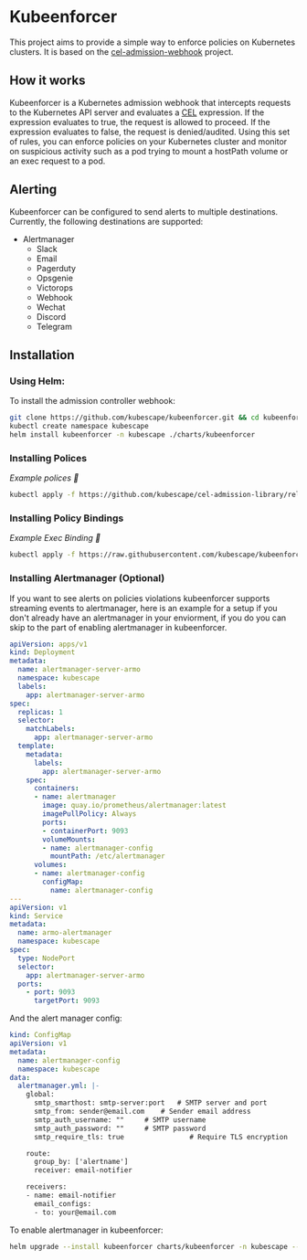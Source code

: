 # Kubeenforcer
This project aims to provide a simple way to enforce policies on Kubernetes clusters. It is based on the [cel-admission-webhook](https://github.com/kubernetes/cel-admission-webhook) project.

## How it works
Kubeenforcer is a Kubernetes admission webhook that intercepts requests to the Kubernetes API server and evaluates a [CEL](https://github.com/google/cel-spec) expression. If the expression evaluates to true, the request is allowed to proceed. If the expression evaluates to false, the request is denied/audited.
Using this set of rules, you can enforce policies on your Kubernetes cluster and monitor on suspicious activity such as a pod trying to mount a hostPath volume or an exec request to a pod.

## Alerting
Kubeenforcer can be configured to send alerts to multiple destinations. Currently, the following destinations are supported:
- Alertmanager
    - Slack
    - Email
    - Pagerduty
    - Opsgenie
    - Victorops
    - Webhook
    - Wechat
    - Discord
    - Telegram

## Installation

### Using Helm:
To install the admission controller webhook:
```bash
git clone https://github.com/kubescape/kubeenforcer.git && cd kubeenforcer
kubectl create namespace kubescape
helm install kubeenforcer -n kubescape ./charts/kubeenforcer
```

### Installing Polices
*Example polices 🚧*
```bash
kubectl apply -f https://github.com/kubescape/cel-admission-library/releases/latest/download/kubescape-validating-admission-policies.yaml
```

### Installing Policy Bindings
*Example Exec Binding 🚧*
```bash
kubectl apply -f https://raw.githubusercontent.com/kubescape/kubeenforcer/main/policies-bindings/exec/binding.yaml
```

### Installing Alertmanager (Optional)
If you want to see alerts on policies violations kubeenforcer supports streaming events to alertmanager, here is an example for a setup if you don't already have an alertmanager in your enviorment, if you do you can skip to the part of enabling alertmanager in kubeenforcer.
```yaml
apiVersion: apps/v1
kind: Deployment
metadata:
  name: alertmanager-server-armo
  namespace: kubescape
  labels:
    app: alertmanager-server-armo
spec:
  replicas: 1
  selector:
    matchLabels:
      app: alertmanager-server-armo
  template:
    metadata:
      labels:
        app: alertmanager-server-armo
    spec:
      containers:
      - name: alertmanager
        image: quay.io/prometheus/alertmanager:latest
        imagePullPolicy: Always
        ports:
        - containerPort: 9093
        volumeMounts:
        - name: alertmanager-config
          mountPath: /etc/alertmanager
      volumes:
      - name: alertmanager-config
        configMap:
          name: alertmanager-config
---
apiVersion: v1
kind: Service
metadata:
  name: armo-alertmanager
  namespace: kubescape
spec:
  type: NodePort
  selector:
    app: alertmanager-server-armo
  ports:
    - port: 9093
      targetPort: 9093
```

And the alert manager config:
```yaml
kind: ConfigMap
apiVersion: v1
metadata:
  name: alertmanager-config
  namespace: kubescape
data:
  alertmanager.yml: |-
    global:
      smtp_smarthost: smtp-server:port   # SMTP server and port
      smtp_from: sender@email.com    # Sender email address
      smtp_auth_username: ""     # SMTP username
      smtp_auth_password: ""     # SMTP password
      smtp_require_tls: true                # Require TLS encryption

    route:
      group_by: ['alertname']
      receiver: email-notifier

    receivers:
    - name: email-notifier
      email_configs:
      - to: your@email.com
```
To enable alertmanager in kubeenforcer:
```bash
helm upgrade --install kubeenforcer charts/kubeenforcer -n kubescape --set admissionWebhook.alertmanager.enabled=true --set admissionWebhook.alertmanager.endpoint=<ALERT_MANAGER_SERVICE_ENDPOINT:PORT>
```